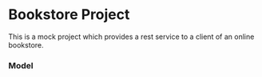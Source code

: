 # Bookstore Project

<p>This is a mock project which provides a rest service to a client of an online bookstore.</p>

<h3>Model</h3>

